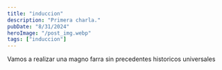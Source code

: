 ```yaml
---
title: "induccion"
description: "Primera charla."
pubDate: "8/31/2024"
heroImage: "/post_img.webp"
tags: ["induccion"]
---
```


Vamos a realizar una magno farra sin precedentes historicos universales